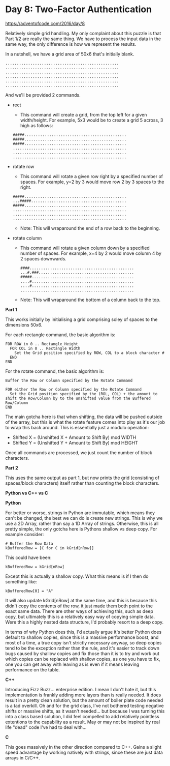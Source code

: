 # Day 8: Two-Factor Authentication

https://adventofcode.com/2016/day/8

Relatively simple grid handling.  My only complaint about this puzzle is that Part 1/2 are really the same thing.  We have to process the input data in the same way, the only difference is how we represent the results.

In a nutshell, we have a grid area of 50x6 that's initially blank.

    ..................................................
    ..................................................
    ..................................................
    ..................................................
    ..................................................
    ..................................................

And we'll be provided 2 commands.

- rect
    -  This command will create a grid, from the top left for a given width/height.  For example, 5x3 would be to create a grid 5 across, 3 high as follows:

      #####.............................................
      #####.............................................
      #####.............................................
      ..................................................
      ..................................................
      ..................................................

- rotate row
    -  This command will rotate a given row right by a specified number of spaces.  For example, y=2 by 3 would move row 2 by 3 spaces to the right.

      #####.............................................
      ...#####..........................................
      #####.............................................
      ..................................................
      ..................................................
      ..................................................

    - Note: This will wraparound the end of a row back to the beginning.

- rotate column

    - This command will rotate a given column down by a specified number of spaces.  For example, x=4 by 2 would move column 4 by 2 spaces downwards.

          ####..............................................
          ...#.###..........................................
          #####.............................................
          ....#.............................................
          ....#.............................................
          ..................................................

    - Note: This will wraparound the bottom of a column back to the top.

**Part 1**

This works initially by initialising a grid comprising soley of spaces to the dimensions 50x6.

For each rectangle command, the basic algorithm is:

    FOR ROW in 0 .. Rectangle Height
      FOR COL in 0 .. Rectangle Width
        Set the Grid position specified by ROW, COL to a block character #
      END
    END

For the rotate command, the basic algorithm is:

    Buffer the Row or Column specified by the Rotate Command
    
    FOR either the Row or Column specified by the Rotate Command
      Set the Grid position specified by the (ROL, COL) + the amount to shift the Row/Column by to the unshifted value from the Buffered Row/Column
    END

The main gotcha here is that when shifting, the data will be pushed outside of the array, but this is what the rotate feature comes into play as it's our job to wrap this back around.  This is essentially just a modulo operation:
- Shifted X = (Unshifted X + Amount to Shift By) mod WIDTH
- Shifted Y = (Unshifted Y + Amount to Shift By) mod HEIGHT

Once all commands are processed, we just count the number of block characters.

**Part 2**

This uses the same output as part 1, but now prints the grid (consisting of spaces/block characters) itself rather than counting the block characters.

**Python vs C++ vs C**

**Python**

For better or worse, strings in Python are immutable, which means they can't be changed, the best we can do is create new strings.  This is why we use a 2D Array, rather than say a 1D Array of strings.  Otherwise, this is all pretty simple, the only gotcha here is Pythons shallow vs deep copy.  For example consider:

    # Buffer the Row Data
    kBufferedRow = [C for C in kGrid[nRow]]

This could have been:

    kBufferedRow = kGrid[nRow]
    
Except this is actually a shallow copy.  What this means is if I then do something like:

    kBufferedRow[0] = "A"
    
It will also update kGrid[nRow] at the same time, and this is because this didn't copy the contents of the row, it just made them both point to the exact same data.  There are other ways of achieving this, such as deep copy, but ultimately this is a relatively easy way of copying simple data.  Were this a highly nested data structure, I'd probably resort to a deep copy.

In terms of why Python does this, I'd actually argue it's better Python does default to shallow copies, since this is a massive performance boost, and most of a time, a true copy isn't strictly necessary anyway, so deep copies tend to be the exception rather than the rule, and it's easier to track down bugs caused by shallow copies and fix those than it is to try and work out which copies can be replaced with shallow copies, as one you have to fix, one you can get away with leaving as is even if it means leaving performance on the table.

**C++**

Introducing Fizz Buzz... enterprise edition.  I mean I don't hate it, but this implementation is frankly adding more layers than is really needed.  It does result in a pretty clean solution, but the amount of boiler plate code needed is a tad overkill.  Oh and for the grid class, I've not bothered testing negative shifts or massive shifts, as it wasn't needed... but because I was turning this into a class based solution, I did feel compelled to add relatively pointless extentions to the capability as a result.  May or may not be inspired by real life "dead" code I've had to deal with...

**C**

This goes massively in the other direction compared to C++.  Gains a slight speed advantage by working natively with strings, since these are just data arrays in C/C++.
